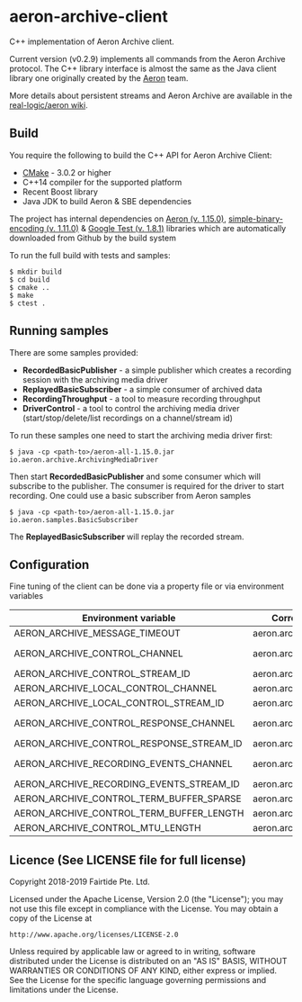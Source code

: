# aeron-archive-client

C++ implementation of Aeron Archive client.

Current version (v0.2.9) implements all commands from the Aeron Archive protocol. The C++ library interface is almost the same as the Java client library one originally created by the [Aeron](https://github.com/real-logic/aeron) team.

More details about persistent streams and Aeron Archive are available in the [real-logic/aeron wiki](https://github.com/real-logic/aeron/wiki/Aeron-Archive).

## Build

You require the following to build the C++ API for Aeron Archive Client:

* [CMake](http://www.cmake.org/) - 3.0.2 or higher
* C++14 compiler for the supported platform
* Recent Boost library
* Java JDK to build Aeron & SBE dependencies

The project has internal dependencies on [Aeron (v. 1.15.0)](https://github.com/real-logic/aeron), [simple-binary-encoding (v. 1.11.0)](https://github.com/real-logic/simple-binary-encoding) & [Google Test (v. 1.8.1)](https://github.com/google/googletest) libraries which are automatically downloaded from Github by the build system

To run the full build with tests and samples:

```shell
$ mkdir build
$ cd build
$ cmake ..
$ make
$ ctest .
```

## Running samples

There are some samples provided:

* **RecordedBasicPublisher** - a simple publisher which creates a recording session with the archiving media driver
* **ReplayedBasicSubscriber** - a simple consumer of archived data
* **RecordingThroughput** - a tool to measure recording throughput
* **DriverControl** - a tool to control the archiving media driver (start/stop/delete/list recordings on a channel/stream id)

To run these samples one need to start the archiving media driver first:

```shell
$ java -cp <path-to>/aeron-all-1.15.0.jar io.aeron.archive.ArchivingMediaDriver
```

Then start **RecordedBasicPublisher** and some consumer which will subscribe to the publisher. The consumer is required for the driver to start recording. One could use a basic subscriber from Aeron samples

```shell
$ java -cp <path-to>/aeron-all-1.15.0.jar io.aeron.samples.BasicSubscriber
```

The **ReplayedBasicSubscriber** will replay the  recorded stream.

## Configuration

Fine tuning of the client can be done via a property file or via environment variables

| Environment variable | Corresponding Aeron property | Default value |
| ----------- | ----------- | ----------- |
| AERON_ARCHIVE_MESSAGE_TIMEOUT | aeron.archive.message.timeout | 5000000000 |
| AERON_ARCHIVE_CONTROL_CHANNEL | aeron.archive.control.channel | aeron:udp?endpoint=localhost:8010 |
| AERON_ARCHIVE_CONTROL_STREAM_ID | aeron.archive.control.stream.id | 10 |
| AERON_ARCHIVE_LOCAL_CONTROL_CHANNEL | aeron.archive.local.control.channel | aeron:ipc |
| AERON_ARCHIVE_LOCAL_CONTROL_STREAM_ID | aeron.archive.local.control.stream.id | 11 |
| AERON_ARCHIVE_CONTROL_RESPONSE_CHANNEL | aeron.archive.control.response.channel | aeron:udp?endpoint=localhost:8020 |
| AERON_ARCHIVE_CONTROL_RESPONSE_STREAM_ID | aeron.archive.control.response.stream.id | 20 |
| AERON_ARCHIVE_RECORDING_EVENTS_CHANNEL | aeron.archive.recording.events.channel | aeron:udp?endpoint=localhost:8030 |
| AERON_ARCHIVE_RECORDING_EVENTS_STREAM_ID | aeron.archive.recording.events.stream.id | 30 |
| AERON_ARCHIVE_CONTROL_TERM_BUFFER_SPARSE | aeron.archive.control.term.buffer.sparse | true |
| AERON_ARCHIVE_CONTROL_TERM_BUFFER_LENGTH | aeron.archive.control.term.buffer.length | 65536 |
| AERON_ARCHIVE_CONTROL_MTU_LENGTH | aeron.archive.control.mtu.length | 1408 |

## Licence (See LICENSE file for full license)
Copyright 2018-2019 Fairtide Pte. Ltd.

Licensed under the Apache License, Version 2.0 (the "License");
you may not use this file except in compliance with the License.
You may obtain a copy of the License at

    http://www.apache.org/licenses/LICENSE-2.0

Unless required by applicable law or agreed to in writing, software
distributed under the License is distributed on an "AS IS" BASIS,
WITHOUT WARRANTIES OR CONDITIONS OF ANY KIND, either express or implied.
See the License for the specific language governing permissions and
limitations under the License.
